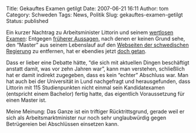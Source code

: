 Title: Gekauftes Examen getilgt
Date: 2007-06-21 16:11
Author: tom
Category: Schweden
Tags: News, Politik
Slug: gekauftes-examen-getilgt
Status: published

Ein kurzer Nachtrag zu Arbeitsminister Littorin und seinem [wertlosen
Examen](http://www.fiket.de/2007/06/19/minister-mit-wertlosem-examen/):
Entgegen [früherer
Aussagen](http://www.sr.se/ekot/artikel.asp?artikel=1435532), nach denen
er keinen Grund sehe, den “Master” aus seinem Lebenslauf auf den
[Webseiten der schwedischen
Regierung](http://regeringen.se/sb/d/7411/a/70311) zu entfernen, hat er
ebendies jetzt [doch
getan](http://www.dn.se/DNet/jsp/polopoly.jsp?d=1042&a=663584).

Dass er lieber eine Debatte hätte, “die sich mit aktuellen Dingen
beschäftigt anstatt damit, was vor zehn Jahren war”, kann man verstehen,
schließlich hat er damit indirekt zugegeben, dass es kein “echter”
Abschluss war. Man hat auch bei der Universität in Lund nachgefragt und
herausgefunden, dass Littorin mit 115 Studienpunkten nicht einmal sein
Kandidatexamen (entspricht einem Bachelor) fertig hatte, das eigentlich
Voraussetzung für einen Master ist.

Meine Meinung: Das Ganze ist ein triftiger Rücktrittsgrund, gerade weil
er sich als Arbeitsmarktminister nur noch sehr unglaubwürdig gegen
Betrügereien bei Abschlüssen einsetzen kann.

